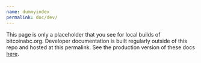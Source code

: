 ```yaml
---
name: dummyindex
permalink: doc/dev/
---
```


This page is only a placeholder that you see for local builds of bitcoinabc.org.
Developer documentation is built regularly outside of this repo and hosted at this permalink.
See the production version of these docs [here](https://www.bitcoinabc.org/doc/dev/).
